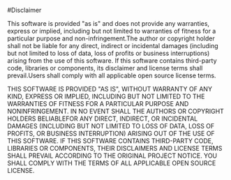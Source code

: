 #Disclaimer

This software is provided "as is" and does not provide any warranties, express or implied, including but not limited to warranties of fitness for a particular purpose and non-infringement.The author or copyright holder shall not be liable for any direct, indirect or incidental damages (including but not limited to loss of data, loss of profits or business interruptions) arising from the use of this software.
If this software contains third-party code, libraries or components, its disclaimer and license terms shall prevail.Users shall comply with all applicable open source license terms.

THIS SOFTWARE IS PROVIDED "AS IS", WITHOUT WARRANTY OF ANY KIND, EXPRESS OR IMPLIED, INCLUDING BUT NOT LIMITED TO THE WARRANTIES OF FITNESS FOR A PARTICULAR PURPOSE AND NONINFRINGEMENT. IN NO EVENT SHALL THE AUTHORS OR COPYRIGHT HOLDERS BELIABLEFOR ANY DIRECT, INDIRECT, OR INCIDENTAL DAMAGES (INCLUDING BUT NOT LIMITED TO LOSS OF DATA, LOSS OF PROFITS, OR BUSINESS INTERRUPTION) ARISING OUT OF THE USE OF THIS SOFTWARE.
IF THIS SOFTWARE CONTAINS THIRD-PARTY CODE, LIBRARIES OR COMPONENTS, THEIR DISCLAIMERS AND LICENSE TERMS SHALL PREVAIL ACCORDING TO THE ORIGINAL PROJECT NOTICE. YOU SHALL COMPLY WITH THE TERMS OF ALL APPLICABLE OPEN SOURCE LICENSE.